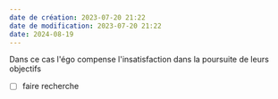 ```yaml
---
date de création: 2023-07-20 21:22
date de modification: 2023-07-20 21:22
date: 2024-08-19
---
```

Dans ce cas l'égo compense l'insatisfaction dans la poursuite de leurs objectifs 
- [ ] faire recherche 